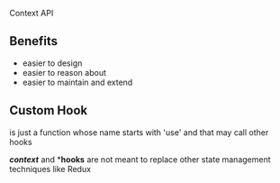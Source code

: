 Context API

## Benefits
- easier to design
- easier to reason about
- easier to maintain and extend



## Custom Hook 
is just a function whose name starts with 'use' and that may call other hooks


***context*** and ***hooks** are not meant to replace other state management techniques like Redux
